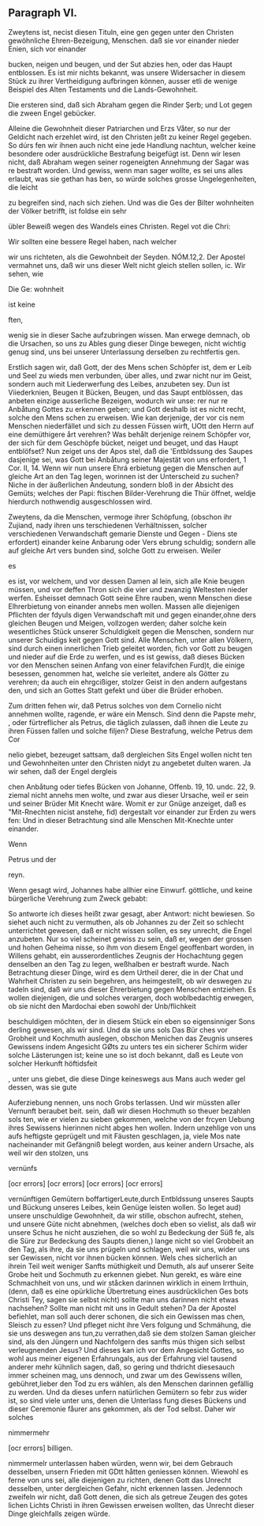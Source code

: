 
<!-- seite 734 -->

Paragraph VI.
-------------

Zweytens ist, necist diesen Tituln, eine gen gegen unter den Christen gewöhnliche Ehren-Bezeigung, Menschen. daß sie vor einander nieder Enien, sich vor einander

bucken, neigen und beugen, und der Sut abzies hen, oder das Haupt entblossen. Es ist mir nichts bekannt, was unsere Widersacher in diesem Stück zu ihrer Vertheidigung aufbringen können, ausser etli de wenige Beispiel des Alten Testaments und die Lands-Gewohnheit.

Die ersteren sind, daß sich Abraham gegen die Rinder Şerb; und Lot gegen die zween Engel gebücker.

Alleine die Gewohnheit dieser Patriarchen und Erzs Våter, so nur der Geldicht nach erzehlet wird, ist den Christen jeßt zu keiner Regel gegeben. So dúrs fen wir ihnen auch nicht eine jede Handlung nachtun, welcher keine besondere oder ausdrückliche Bestrafung beigefügt ist. Denn wir lesen nicht, daß Abraham wegen seiner rogeneigten Annehmung der Sagar was re bestraft worden. Und gewiss, wenn man sager wollte, es sei uns alles erlaubt, was sie gethan has ben, so würde solches grosse Ungelegenheiten, die leicht

zu begreifen sind, nach sich ziehen. Und was die Ges der Bilter wohnheiten der Völker betrifft, ist foldse ein sehr

übler Beweiß wegen des Wandels eines Christen. Regel vot die Chri:

Wir sollten eine bessere Regel haben, nach welcher

wir uns richteten, als die Gewohnbeit der Seyden. NÓM.12,2. Der Apostel vermahnet uns, daß wir uns dieser Welt nicht gleich stellen sollen, ic. Wir sehen, wie

Die Ge: wohnheit

ist keine

ften,
<!-- seite 735 -->
wenig sie in dieser Sache aufzubringen wissen. Man erwege demnach, ob die Ursachen, so uns zu Ables gung dieser Dinge bewegen, nicht wichtig genug sind, uns bei unserer Unterlassung derselben zu rechtfertis gen.

Erstlich sagen wir, daß Gott, der des Mens schen Schöpfer ist, dem er Leib und Seel zu wieds men verbunden, über alles, und zwar nicht nur im Geist, sondern auch mit Liederwerfung des Leibes, anzubeten sey. Dun ist Viiederknien, Beugen it Bücken, Beugen, und das Saupt entblössen, das anbeten einzige ausserliche Bezeigen, wodurch wir unse: rer nur re Anbåtung Gottes zu erkennen geben; und Gott deshalb
 ist es nicht recht, solche den Mens schen zu erweisen. Wie kan derjenige, der vor cis nem Menschen niederfället und sich zu dessen Füssen wirft, UOtt den Herrn auf eine demüthigere årt verehren? Was behålt derjenige reinem Schöpfer vor, der sich für dem Geschöpfe bücket, neiget und beuget, und das Haupt entblöfset? Nun zeiget uns der Apos stel, daß die 'Entbldssung des Saupes dasjenige sei, was Gott bei Anbåtung seiner Majestät von uns erfordert, 1 Cor. II, 14. Wenn wir nun unsere Ehrá erbietung gegen die Menschen auf gleiche Art an den Tag legen, worinnen ist der Unterscheid zu suchen? Niche in der äußerlichen Andeutung, sondern bloß in der Absicht des Gemüts; welches der Papi: ftischen Bilder-Verehrung die Thür öffnet, weldje hierdurch nothwendig ausgeschlossen wird.

Zweytens, da die Menschen, vermoge  ihrer Schöpfung, (obschon ihr Zujiand, nady ihren uns terschiedenen Verhältnissen, solcher verschiedenen Verwandschaft gemarie Dienste und Gegen - Diens ste erfordert) einander keine Anbarung oder Vers ebrung schuldig; sondern alle auf gleiche Art vers bunden sind, solche Gott zu erweisen. Weiler

es
<!-- seite 736 -->
es ist, vor welchem, und vor dessen Damen al lein, sich alle Knie beugen müssen, und vor deffen Thron sich die vier und zwanzig Weltesten nieder werfen. Esheisset demnach Gott seine Ehre rauben, wenn Menschen diese Elhrerbietung von einander annebs men wollen. Massen alle diejenigen Pflichten der fdyuls digen Verwandschaft mit und gegen einander,ohne ders gleichen Beugen und Meigen, vollzogen werden; daher solche kein wesentliches Stück unserer Schuldigkeit gegen die Menschen, sondern nur unserer Schuidigs keit gegen Gott sind. Alle Menschen, unter allen Völkern, sind durch einen innerlichen Trieb geleitet worden, fich vor Gott zu beugen und nieder auf die Erde zu werfen, und es ist gewiss, daß dieses Bücken vor den Menschen seinen Anfang von einer felavifchen Furd)t, die einige besessen, genommen hat, welche sie verleitet, andere als Götter zu verehren; da auch ein ehrgcißiger, stolzer Geist in den andern aufgestans den, und sich an Gottes Statt gefekt und über die Brüder erhoben.

Zum dritten fehen wir, daß Petrus solches von dem Cornelio nicht annehmen wollte, ragende, er wäre ein Mensch. Sind denn die Papste mehr, , oder fürtreflicher als Petrus, die täglich zulassen, daß ihnen die Leute zu ihren Füssen fallen und solche filjen? Diese Bestrafung, welche Petrus dem Cor

nelio giebet, bezeuget sattsam, daß dergleichen Sits Engel wollen nicht ten und Gewohnheiten unter den Christen nidyt zu angebetet dulten waren. Ja wir sehen, daß der Engel dergleis

chen Anbåtung oder tiefes Bücken von Johanne, Offenb. 19, 10. undc. 22, 9. ziemal nicht annehs men wolte, und zwar aus dieser Ursache, weil er sein und seiner Brüder Mit Knecht wäre. Womit er zur Gnüge anzeiget, daß es "Mit-Rnechten nicist anstehe, fid) dergestalt vor einander zur Erden zu wers fen: Und in dieser Betrachtung sind alle Menschen Mit-Knechte unter einander.

Wenn

Petrus und der

reyn.
<!-- seite 737 -->
Wenn gesagt wird, Johannes habe allhier eine Einwurf. göttliche, und keine bürgerliche Verehrung zum Zweck gebabt:

So antworte ich dieses heißt zwar gesagt, aber Antwort: nicht bewiesen. So siehet auch nicht zu vermuthen, als ob Johannes zu der Zeit so schlecht unterrichtet gewesen, daß er nicht wissen sollen, es sey unrecht, die Engel anzubeten. Nur so viel scheinet gewiss zu sein, daß er, wegen der grossen und hohen Geheima nisse, so ihm von diesem Engel geoffenbart worden, in Willens gehabt, ein ausserordentliches Zeugnis der Hochachtung gegen denselben an den Tag zu legen, weßhalben er bestraft wurde. Nach Betrachtung dieser Dinge, wird es dem Urtheil derer, die in der Chat und Wahrheit Christen zu sein begehren, ans heimgestellt, ob wir deswegen zu tadeln sind, daß wir uns dieser Ehrerbietung gegen Menschen entziehen. Es wollen diejenigen, die und solches verargen, doch woblbedachtig erwegen, ob sie nicht den Mardochai eben sowohl der Unb/flichkeit

beschuldigen möchten, der in diesem Stück ein eben so eigensinniger Sons derling gewesen, als wir sind. Und da sie uns sols Das Bür ches vor Grobheit und Kochmuth auslegen, obschon Menichen das Zeugnis unseres Gewissens indem Angesicht GØts zu unters tes ein sicherer Schirm wider solche Lästerungen ist; keine une so ist doch bekannt, daß es Leute von solcher Herkunft höftidsfeit

, unter uns giebet, die diese Dinge keineswegs aus Mans auch weder gel dessen, was sie gute

Auferziebung nennen, uns noch Grobs terlassen. Und wir müssten aller Vernunft beraubet beit. sein, daß wir diesen Hochmuth so theuer bezahlen sols ten, wie er vielen zu sieben gekommen, welche von der frcyen Uebung ihres Sewissens hierinnen nicht abges hen wollen. Indern unzehlige von uns aufs heftigste geprügelt und mit Fäusten geschlagen, ja, viele Mos nate nacheinander mit Gefängniß belegt worden, aus keiner andern Ursache, als weil wir den stolzen, uns

vernünfs

[ocr errors]
[ocr errors]
[ocr errors]
[ocr errors]
<!-- seite 738 -->
vernünftigen Gemütern boffartigerLeute,durch Entbldssung unseres Saupts und Bückung unseres Leibes, kein Genüge leisten wollen. So leget aud) unsere unschuldige Gewohnheit, da wir stille, obschon aufrecht, stehen, und unsere Güte nicht abnehmen, (welches doch eben so vielist, als daß wir unsere Schus he nicht ausziehen, die so wohl zu Bedeckung der Süß fe, als die Süre zur Bedeckung des Saupts dienen,) lange nicht so viel Grobbeit an den Tag, als ihre, da sie uns prügeln und schlagen, weil wir uns, wider uns ser Gewissen, nicht vor ihnen bücken können. Wels ches sicherlich an ihrein Teil weit weniger Sanfts müthigkeit und Demuth, als auf unserer Seite Grobe heit und Sochmuth zu erkennen giebet. Nun gerekt, es wäre eine Schmachheit von uns, und wir ståcken darinnen wirklich in einem Irrthuin, (denn, daß es eine opürkliche Übertretung eines ausdrücklichen Ges bots Christi Tey, sagen sie selbst nicht) sollte man uns darinnen nicht etwas nachsehen? Sollte man nicht mit uns in Gedult stehen? Da der Apostel befiehlet, man soll auch derer schonen, die sich ein Gewissen mas chen, Sleisch zu essen? Und pfleget nicht ihre Vers folgung und Schmáhung, die sie uns deswegen ans tun,zu verrathen,daß sie dem stolzen Saman gleicher sind, als den Jüngern und Nachfolgern des sanfts mús thigen sich selbst verleugnenden Jesus? Und dieses kan ich vor dem Angesicht Gottes, so wohl aus meiner eigenen Erfahrungals, aus der Erfahrung viel tausend anderer mehr kühnlich sagen, daß, so gering und thdricht diesesauch immer scheinen mag, uns dennoch, und zwar um des Gewissens willen, gebühret,lieber den Tod zu ers wählen, als den Menschen darinnen gefällig zu werden. Und da dieses unfern natürlichen Gemütern so febr zus wider ist, so sind viele unter uns, denen die Unterlass fung dieses Bückens und dieser Ceremonie fåurer ans gekommen, als der Tod selbst. Daher wir solches

nimmermehr

 [ocr errors]
billigen.
<!-- seite 739 -->
nimmermelr unterlassen haben würden, wenn wir, bei 
dem Gebrauch desselben, unsern Frieden mit GDtt 
håtten geniessen können. Wiewohl es ferne von uns 
sei, alle diejenigen zu richten, denen Gott das 
Unrecht desselben, unter dergleichen Gefahr, nicht 
erkennen lassen. Jedennoch zweifeln wir nicht, daß 
Gott denen, die sich als getreue Zeugen des gotes 
lichen Lichts Christi in ihren Gewissen erweisen 
wollten, das Unrecht dieser Dinge gleichfalls zeigen 
würde. 
